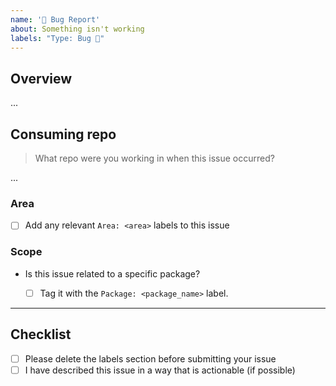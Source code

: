 ```yaml
---
name: '🐛 Bug Report'
about: Something isn't working
labels: "Type: Bug 🐛"
---
```


## Overview

...

## Consuming repo

> What repo were you working in when this issue occurred?

...

### Area

- [ ] Add any relevant `Area: <area>` labels to this issue

### Scope

- Is this issue related to a specific package?

  - [ ] Tag it with the `Package: <package_name>` label.

---

## Checklist

- [ ] Please delete the labels section before submitting your issue
- [ ] I have described this issue in a way that is actionable (if possible)
